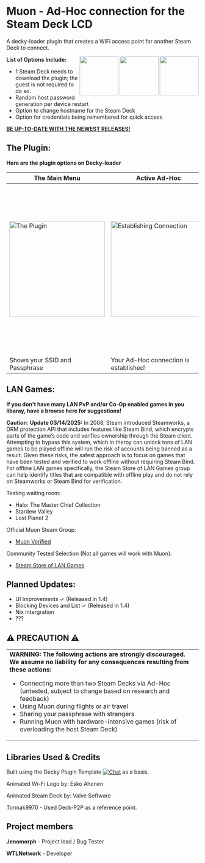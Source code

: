 # **Muon - Ad-Hoc connection for the Steam Deck LCD**

A decky-loader plugin that creates a WiFi access point for another Steam Deck to connect.

<div align="left" valign="middle">
 <picture>
   <source media="(prefers-color-scheme: dark)" srcset="https://i.redd.it/09s8h9ccq73a1.gif">
   <img align="right" src="https://i.redd.it/09s8h9ccq73a1.gif" height="102px"/>
 </picture>
<div align="left" valign="middle">
 <picture>
   <source media="(prefers-color-scheme: white)" srcset="https://assets-v2.lottiefiles.com/a/c567b756-1150-11ee-954b-b32207c2d9a1/eF6XqaqeFx.gif">
   <img align="right" src="https://assets-v2.lottiefiles.com/a/c567b756-1150-11ee-954b-b32207c2d9a1/eF6XqaqeFx.gif" height="102px"/>
 </picture>
<div align="left" valign="middle">
 <picture>
   <source media="(prefers-color-scheme: dark)" srcset="https://i.redd.it/09s8h9ccq73a1.gif">
   <img align="right" src="https://i.redd.it/09s8h9ccq73a1.gif" height="102px"/>
 </picture>
</a>

**List of Options Include:**
* 1 Steam Deck needs to download the plugin; the guest is not required to do so.
* Random host password generation per device restart
* Option to change hostname for the Steam Deck
* Option for credentials being remembered for quick access

**[BE UP-TO-DATE WITH THE NEWEST RELEASES!](https://github.com/wtlnetwork/muon/releases)**

## The Plugin:
__Here are the plugin options on Decky-loader__

| The Main Menu | Active Ad-Hoc | Wi-Fi Settings |
|------------|-------------------------|----------------|
| <img src="https://i.imgur.com/jyHkPzC.png" alt="The Plugin" width="250"/> | <img src="https://i.imgur.com/5v7GvP7.png" alt="Establishing Connection" width="250"/> | <img src="https://i.imgur.com/dQcaU20.png" alt="Wi-Fi Settings" width="443"/> |
| Shows your SSID and Passphrase | Your Ad-Hoc connection is established! | Wi-Fi Settings to change SSID, Passphrase and save Credentials |

## LAN Games:
__If you don't have many LAN PvP and/or Co-Op enabled games in you libaray, have a browse here for suggestions!__

**Caution**:
**Update 03/14/2025:** In 2008, Steam introduced Steamworks, a DRM protection API that includes features like Steam Bind, which encrypts parts of the game’s code and verifies ownership through the Steam client. Attempting to bypass this system, which in theroy can unlock tons of LAN games to be played offline will run the risk of accounts being banned as a result.
Given these risks, the safest approach is to focus on games that have been tested and verified to work offline without requiring Steam Bind. 
For offline LAN games specifically, the Steam Store of LAN Games group can help identify titles that are compatible with offline play and do not rely on Steamworks or Steam Bind for verification.

Testing waiting room:
* Halo: The Master Chief Collection
* Stardew Valley
* Lost Planet 2

Official Muon Steam Group: 
* [Muon Verified](https://steamcommunity.com/groups/muonverified)


Community Tested Selection (Not all games will work with Muon):
* [Steam Store of LAN Games](https://store.steampowered.com/curator/44868483-Games-for-LAN-%2528Local-Area-Network%2529/)

## Planned Updates:

* UI Improvements ✓ (Released in 1.4)
* Blocking Devices and List ✓ (Released in 1.4)
* Nix Intergration
* ???

<h2 align="left">⚠️ PRECAUTION ⚠️</h2>

<table>
  <tr>
    <td>
      <strong>WARNING: The following actions are strongly discouraged. We assume no liability for any consequences resulting from these actions:</strong>
      <ul>
        <li>Connecting more than two Steam Decks via Ad-Hoc (untested, subject to change based on research and feedback)</li>
        <li>Using Muon during flights or air travel</li>
        <li>Sharing your passphrase with strangers</li>
        <li>Running Muon with hardware-intensive games (risk of overloading the host Steam Deck)</li>
      </ul>
    </td>
  </tr>
</table>


## Libraries Used & Credits
Built using the Decky Plugin Template [![Chat](https://img.shields.io/badge/chat-on%20discord-7289da.svg)](https://deckbrew.xyz/discord) as a basis.

Animated Wi-Fi Logo by: Esko Ahonen

Animated Steam Deck by: Valve Software

Tormak9970 - Used Deck-P2P as a reference point.


## Project members
**Jenomorph** - Project lead / Bug Tester

**WTLNetwork** - Developer

